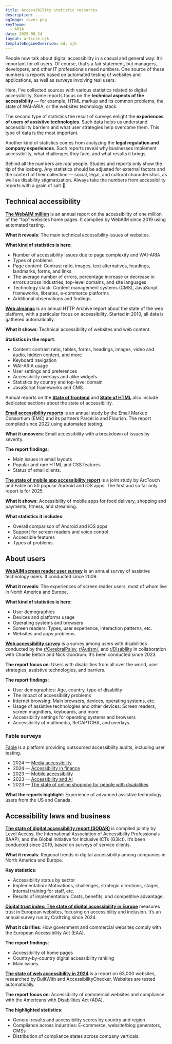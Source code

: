 ```yaml
---
title: Accessibility statistic resources
description: ...
ogImage: cover.png
keyTheme:
  - ARIA
date: 2025-08-24
layout: article.njk
templateEngineOverride: md, njk
---
```


People now talk about digital accessibility in a casual and general way: It’s important for *all* users. Of course, that’s a fair statement, but managers, developers, and other IT professionals need numbers. One source of these numbers is reports based on automated testing of websites and applications, as well as surveys involving real users.

Here, I’ve collected sources with various statistics related to digital accessibility. Some reports focus on the **technical aspects of the accessibility** — for example, HTML markup and its common problems, the state of WAI-ARIA, or the websites technology stack.

The second type of statistics the result of surveys enlight the **experiences of users of assistive technologies**. Such data helps us understand accessibility barriers and what user strategies help overcome them. This type of data is the most important.

Another kind of statistics comes from analyzing the **legal regulation and company experiences**. Such reports reveal why businesses implement accessibility, what challenges they face, and what results it brings.

Behind all the numbers are *real* people. Studies and reports only show the tip of the iceberg. Any statistics should be adjusted for external factors and the context of their collection — social, legal, and cultural characteristics, as well as disability stigmatization. Always take the numbers from accessibility reports with a grain of salt 🧂

## Technical accessibility

**[The WebAIM million](https://webaim.org/projects/million/)** is an annual report on the accessibility of one million of the “top” websites home pages. It compiled by WebAIM since 2019 using automated testing.

**What it reveals**: The main technical accessibility issues of websites.

**What kind of statistics is here:**

- Number of accessibility issues due to page complexity and WAI-ARIA
- Types of problems
- Page content: Contrast ratio, images, text alternatives, headings, landmarks, forms, and links
- The average number of errors, percentage increase or decrease in errors across industries, top-level domains, and site languages
- Technology stack: Content management systems (CMS), JavaScript frameworks, libraries, e-commerce platforms
- Additional observations and findings.

**[Web almanac](https://almanac.httparchive.org/en/)** is an annual HTTP Archive report about the state of the web platform, with a particular focus on accessibility. Started in 2010, all data is gathered automatically.

**What it shows**: Technical accessibility of websites and web content.

**Statistics in the report**:

- Content: contrast ratio, tables, forms, headings, images, video and audio, hidden content, and more
- Keyboard navigation
- WAI-ARIA usage
- User settings and preferences
- Accessibility overlays and alike widgets
- Statistics by country and top-level domain
- JavaScript frameworks and CMS.

Annual reports on the **[State of frontend](https://tsh.io/state-of-frontend/)** and **[State of HTML](https://stateofhtml.com/en-US)** also include dedicated sections about the state of accessibility.

**[Email accessibility reports](https://emailmarkup.org/en/reports/accessibility/)** is an annual study by the Email Markup Consortium (EMC) and its partners Parcel.io and Flourish. The report compiled since 2022 using automated testing.

**What it uncovers**: Email accessibility with a breakdown of issues by severity.

**The report findings**:

- Main issues in email layouts
- Popular and rare HTML and CSS features
- Status of email clients.

**[The state of mobile app accessibility report](https://arctouch.com/state-of-mobile-app-accessibility)** is a joint study by ArcTouch and Fable on 50 popular Android and iOS apps. The first and so far only report is for 2025.

**What it shows**: Accessibility of mobile apps for food delivery, shopping and payments, fitness, and streaming.

**What statistics it includes**:

- Overall comparison of Android and iOS apps
- Support for screen readers and voice control
- Accessible features
- Types of problems.

## About users

**[WebAIM screen reader user survey](https://webaim.org/projects/screenreadersurvey10/)** is an annual survey of assistive technology users. It conducted since 2009.

**What it reveals**: The experiences of screen reader users, most of whom live in North America and Europe.

**What kind of statistics is here:**

- User demographics
- Devices and platforms usage
- Operating systems and browsers
- Screen readers: Types, user experience, interaction patterns, etc.
- Websites and apps problems.

**[Web accessibility survey](https://webaccessibilitysurvey.com/survey-results/)** is a survey among users with disabilities conducted by the [r/CerebralPalsy](https://www.reddit.com/r/CerebralPalsy/), [r/Autism/](http://reddit.com/r/autism/), and [r/Disability](https://www.reddit.com/r/disability/) in collaboration with Charlie Beitch and Nick Goodrum. It’s been conducted since 2023.

**The report focus on**: Users with disabilities from all over the world, user strategies, assistive technologies, and barriers.

**The report findings**:

- User demographics: Age, country, type of disability
- The impact of accessibility problems
- Internet browsing: Main browsers, devices, operating systems, etc.
- Usage of assistive technologies and other devices: Screen readers, screen magnifiers, keyboards, and more
- Accessibility settings for operating systems and browsers
- Accessibility of multimedia, ReCAPTCHA, and overlays.

### Fable surveys

[Fable](https://makeitfable.com/) is a platform providing outsourced accessibility audits, including user testing.

- 2024 — [Media accessibility](https://makeitfable.com/insights/media-accessibility/)
- 2024 — [Accessibility in finance](https://makeitfable.com/insights/accessibility-in-finance/)
- 2023 — [Mobile accessibility](https://makeitfable.com/insights/insights-mobile-accessibility/)
- 2023 — [Accessibility and AI](https://makeitfable.com/article/insights-ai-and-accessibility/)
- 2023 — [The state of online shopping for people with disabilities](https://makeitfable.com/insights/insights-the-state-of-online-shopping-for-people-with-disabilities/)

**What the reports highlight**: Experience of advanced assistive technology users from the US and Canada.

## Accessibility laws and business

**[The state of digital accessibility report (SODAR)](https://www.levelaccess.com/state-of-digital-accessibility/)** is compiled jointly by Level Access, the International Association of Accessibility Professionals (IAAP), and the Global Initiative for Inclusive ICTs (G3ict). It’s been conducted since 2019, based on surveys of service clients.

**What it reveals**: Regional trends in digital accessibility among companies in North America and Europe.

**Key statistics**:

- Accessibility status by sector
- Implementation: Motivations, challenges, strategic directions, stages, internal training for staff, etc.
- Results of implementation: Costs, benefits, and competitive advantage.

**[Digital trust index: The state of digital accessibility in Europe](https://www.digitaltrustindex.eu)** measures trust in European websites, focusing on accessibility and inclusion. It’s an annual survey run by Craftzing since 2024.

**What it clarifies**: How government and commercial websites comply with the European Accessibility Act (EAA).

**The report findings**:

- Accessibility of home pages
- Country-by-country digital accessibility ranking
- Main issues.

**[The state of web accessibility in 2024](https://www.accessibilitychecker.org/research-papers/the-state-of-web-accessibility-in-2024-research-report/)** is a report on 63,000 websites, researched by BuiltWith and AccessibilityChecker. Websites are tested automatically.

**The report focus on**: Accessibility of commercial websites and compliance with the Americans with Disabilities Act (ADA).

**The highlighted statistics**:

- General results and accessibility scores by country and region
- Compliance across industries: E-commerce, website/blog generators, CMSs
- Distribution of compliance states across company verticals.
